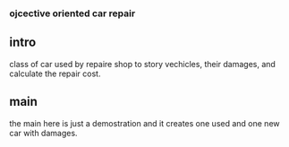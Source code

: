 ### ojcective oriented car repair

## intro
class of car used by repaire shop to story vechicles, their damages, and calculate the repair cost.

## main
the main here is just a demostration and it creates one used and one new car with damages.
